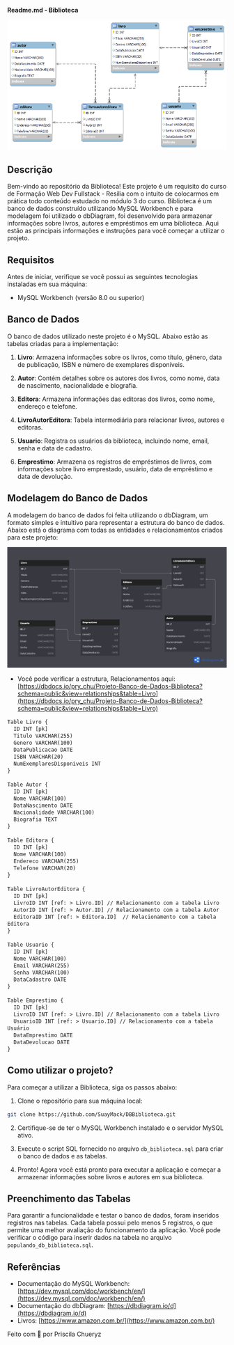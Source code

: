 **Readme.md - Biblioteca**

![Biblioteca](./img/diagrama_relacionamento.png)

## Descrição

Bem-vindo ao repositório da Biblioteca! Este projeto é um requisito do curso de Formação Web Dev Fullstack - Resilia com o intuito de colocarmos em prática todo conteúdo estudado no módulo 3 do curso.
Biblioteca é um banco de dados construído utilizando MySQL Workbench e para modelagem foi utilizado o dbDiagram, foi desenvolvido para armazenar informações sobre livros, autores e empréstimos em uma biblioteca. Aqui estão as principais informações e instruções para você começar a utilizar o projeto.

## Requisitos

Antes de iniciar, verifique se você possui as seguintes tecnologias instaladas em sua máquina:

- MySQL Workbench (versão 8.0 ou superior)

## Banco de Dados

O banco de dados utilizado neste projeto é o MySQL. Abaixo estão as tabelas criadas para a implementação:

1. **Livro**: Armazena informações sobre os livros, como título, gênero, data de publicação, ISBN e número de exemplares disponíveis.

2. **Autor**: Contém detalhes sobre os autores dos livros, como nome, data de nascimento, nacionalidade e biografia.

3. **Editora**: Armazena informações das editoras dos livros, como nome, endereço e telefone.

4. **LivroAutorEditora**: Tabela intermediária para relacionar livros, autores e editoras.

5. **Usuario**: Registra os usuários da biblioteca, incluindo nome, email, senha e data de cadastro.

6. **Emprestimo**: Armazena os registros de empréstimos de livros, com informações sobre livro emprestado, usuário, data de empréstimo e data de devolução.

## Modelagem do Banco de Dados

A modelagem do banco de dados foi feita utilizando o dbDiagram, um formato simples e intuitivo para representar a estrutura do banco de dados. Abaixo está o diagrama com todas as entidades e relacionamentos criados para este projeto:

![Biblioteca](./img/modelagem_dbDiagram.png)

- Você pode verificar a estrutura, Relacionamentos aqui: [https://dbdocs.io/pry_chu/Projeto-Banco-de-Dados-Biblioteca?schema=public&view=relationships&table=Livro](https://dbdocs.io/pry_chu/Projeto-Banco-de-Dados-Biblioteca?schema=public&view=relationships&table=Livro)

```
Table Livro {
  ID INT [pk]
  Titulo VARCHAR(255)
  Genero VARCHAR(100)
  DataPublicacao DATE
  ISBN VARCHAR(20)
  NumExemplaresDisponiveis INT
}

Table Autor {
  ID INT [pk]
  Nome VARCHAR(100)
  DataNascimento DATE
  Nacionalidade VARCHAR(100)
  Biografia TEXT
}

Table Editora {
  ID INT [pk]
  Nome VARCHAR(100)
  Endereco VARCHAR(255)
  Telefone VARCHAR(20)
}

Table LivroAutorEditora {
  ID INT [pk]
  LivroID INT [ref: > Livro.ID] // Relacionamento com a tabela Livro
  AutorID INT [ref: > Autor.ID] // Relacionamento com a tabela Autor
  EditoraID INT [ref: > Editora.ID]  // Relacionamento com a tabela Editora
}

Table Usuario {
  ID INT [pk]
  Nome VARCHAR(100)
  Email VARCHAR(255)
  Senha VARCHAR(100)
  DataCadastro DATE
}

Table Emprestimo {
  ID INT [pk]
  LivroID INT [ref: > Livro.ID] // Relacionamento com a tabela Livro
  UsuarioID INT [ref: > Usuario.ID] // Relacionamento com a tabela Usuário
  DataEmprestimo DATE
  DataDevolucao DATE
}
```


## Como utilizar o projeto?

Para começar a utilizar a Biblioteca, siga os passos abaixo:

1. Clone o repositório para sua máquina local:
```bash
git clone https://github.com/SuayMack/DBBiblioteca.git
```

2. Certifique-se de ter o MySQL Workbench instalado e o servidor MySQL ativo.

3. Execute o script SQL fornecido no arquivo `db_biblioteca.sql` para criar o banco de dados e as tabelas.

4. Pronto! Agora você está pronto para executar a aplicação e começar a armazenar informações sobre livros e autores em sua biblioteca.

## Preenchimento das Tabelas

Para garantir a funcionalidade e testar o banco de dados, foram inseridos registros nas tabelas. Cada tabela possui pelo menos 5 registros, o que permite uma melhor avaliação do funcionamento da aplicação.
Você pode verificar o código para inserir dados na tabela no arquivo `populando_db_biblioteca.sql`.

## Referências

- Documentação do MySQL Workbench: [https://dev.mysql.com/doc/workbench/en/](https://dev.mysql.com/doc/workbench/en/)
- Documentação do dbDiagram: [https://dbdiagram.io/d](https://dbdiagram.io/d)
- Livros: [https://www.amazon.com.br/](https://www.amazon.com.br/)

Feito com 💜 por Priscila Chueryz